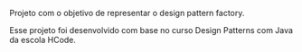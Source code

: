 Projeto com o objetivo de representar o design pattern factory.

Esse projeto foi desenvolvido com base no curso Design Patterns com Java da escola HCode.

